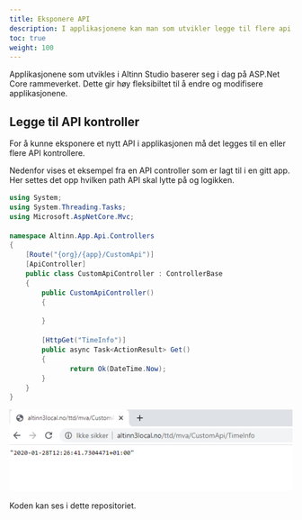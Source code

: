 ```yaml
---
title: Eksponere API
description: I applikasjonene kan man som utvikler legge til flere api enn det som er definert som standard api for 
toc: true
weight: 100
---
```



Applikasjonene som utvikles i Altinn Studio baserer seg i dag på ASP.Net Core rammeverket. 
Dette gir høy fleksibiltet til å endre og modifisere applikasjonene. 


## Legge til API kontroller

For å kunne eksponere et nytt API i applikasjonen må det legges til en eller flere API kontrollere. 


Nedenfor vises et eksempel fra en API controller som er lagt til i en gitt app. 
Her settes det opp hvilken path API skal lytte på og logikken. 


```C#
using System;
using System.Threading.Tasks;
using Microsoft.AspNetCore.Mvc;

namespace Altinn.App.Api.Controllers
{
    [Route("{org}/{app}/CustomApi")]
    [ApiController]
    public class CustomApiController : ControllerBase
    {
        public CustomApiController()
        {

        }

        [HttpGet("TimeInfo")]
        public async Task<ActionResult> Get()
        {
               return Ok(DateTime.Now);
        }
    }
}

```

![Api](apiresponse1.png "API response")


Koden kan ses i dette repositoriet. 